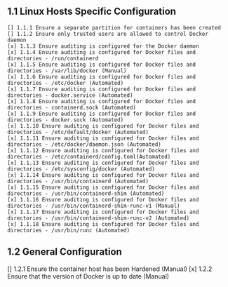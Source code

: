  ## 1.1 Linux Hosts Specific Configuration

    [] 1.1.1 Ensure a separate partition for containers has been created
    [] 1.1.2 Ensure only trusted users are allowed to control Docker daemon
    [x] 1.1.3 Ensure auditing is configured for the Docker daemon
    [x] 1.1.4 Ensure auditing is configured for Docker files and directories - /run/containerd
    [x] 1.1.5 Ensure auditing is configured for Docker files and directories - /var/lib/docker (Manual)
    [x] 1.1.6 Ensure auditing is configured for Docker files and directories - /etc/docker (Automated)
    [x] 1.1.7 Ensure auditing is configured for Docker files and directories - docker.service (Automated)
    [x] 1.1.8 Ensure auditing is configured for Docker files and directories - containerd.sock (Automated)
    [x] 1.1.9 Ensure auditing is configured for Docker files and directories - docker.sock (Automated)
    [x] 1.1.10 Ensure auditing is configured for Docker files and directories - /etc/default/docker (Automated)
    [x] 1.1.11 Ensure auditing is configured for Docker files and directories - /etc/docker/daemon.json (Automated)
    [x] 1.1.12 Ensure auditing is configured for Docker files and directories - /etc/containerd/config.toml(Automated)
    [x] 1.1.13 Ensure auditing is configured for Docker files and directories - /etc/sysconfig/docker (Automated)
    [x] 1.1.14 Ensure auditing is configured for Docker files and directories - /usr/bin/containerd (Automated)
    [x] 1.1.15 Ensure auditing is configured for Docker files and directories - /usr/bin/containerd-shim (Automated)
    [x] 1.1.16 Ensure auditing is configured for Docker files and directories - /usr/bin/containerd-shim-runc-v1 (Manual)
    [x] 1.1.17 Ensure auditing is configured for Docker files and directories - /usr/bin/containerd-shim-runc-v2 (Automated)
    [x] 1.1.18 Ensure auditing is configured for Docker files and directories - /usr/bin/runc (Automated)

## 1.2 General Configuration
   [] 1.2.1 Ensure the container host has been Hardened (Manual)
   [x] 1.2.2 Ensure that the version of Docker is up to date (Manual)




